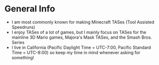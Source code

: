 # General Info
* I am most commonly known for making Minecraft TASes (Tool Assisted Speedruns)
* I enjoy TASes of a lot of games, but I mainly focus on TASes for the mainline 3D Mario games, Majora's Mask TASes, and the Smash Bros. Series
* I live in California (Pacific Daylight Time = UTC-7:00, Pacific Standard Time = UTC-8:00) so keep my time in mind whenever asking for something!
  